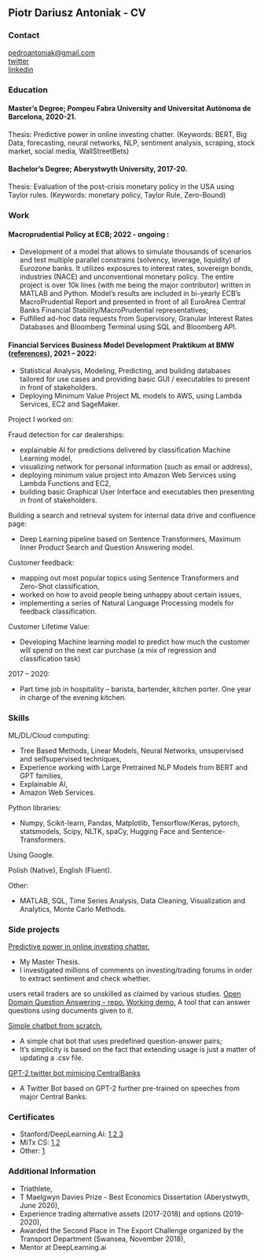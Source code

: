 ## Piotr Dariusz Antoniak - CV

### Contact

pedroantoniak@gmail.com <br/>
[twitter](https://twitter.com/pedroantoniak) <br>
[linkedin](https://www.linkedin.com/in/piotr-antoniak-a3b4741a9/)

### Education
#### Master’s Degree; Pompeu Fabra University and Universitat Autònoma de Barcelona, 2020-21.

Thesis: Predictive power in online investing chatter. 
(Keywords: BERT, Big Data, forecasting, neural networks, NLP, sentiment analysis, scraping, stock market, social media, WallStreetBets)

#### Bachelor’s Degree; Aberystwyth University, 2017-20.

Thesis: Evaluation of the post-crisis monetary policy in the USA using Taylor rules. 
(Keywords: monetary policy, Taylor Rule, Zero-Bound)
### Work

#### Macroprudential Policy at ECB;  2022 - ongoing :
- Development of a model that allows to simulate thousands of scenarios and test multiple parallel constrains
(solvency, leverage, liquidity) of Eurozone banks. It utilizes exposures to interest rates, sovereign bonds, industries
(NACE) and unconventional monetary policy. The entire project is over 10k lines (with me being the major
contributor) written in MATLAB and Python. Model’s results are included in bi-yearly ECB’s MacroPrudential
Report and presented in front of all EuroArea Central Banks Financial Stability/MacroPrudential representatives;
- Fulfilled ad-hoc data requests from Supervisory, Granular Interest Rates Databases and Bloomberg Terminal using
SQL and Bloomberg API.


#### Financial Services Business Model Development Praktikum at BMW ([references](https://github.com/PiotrAntoniak/piotrcv/blob/gh-pages/BMW_references.pdf)), 2021 –  2022:

-	Statistical Analysis, Modeling, Predicting, and building databases tailored for use cases and providing basic GUI / executables to present in front of stakeholders. 
-	Deploying Minimum Value Project ML models to AWS, using Lambda Services, EC2 and SageMaker.

Project I worked on:

Fraud detection for car dealerships: 
-	explainable AI for predictions delivered by classification Machine Learning model, 
-	visualizing network for personal information (such as email or address),
-	deploying minimum value project into Amazon Web Services using Lambda Functions and EC2,
-	building basic Graphical User Interface and executables then presenting in front of stakeholders.


Building a search and retrieval system for internal data drive and confluence page:
-	Deep Learning pipeline based on Sentence Transformers, Maximum Inner Product Search and Question Answering model.

Customer feedback: 
-	mapping out most popular topics using Sentence Transformers and Zero-Shot classification,
-	worked on how to avoid people being unhappy about certain issues, 
-	implementing a series of Natural Language Processing models for feedback classification.

Customer Lifetime Value:
-	Developing Machine learning model to predict how much the customer will spend on the next car purchase (a mix of regression and classification task)



2017 –  2020:
-	Part time job in hospitality – barista, bartender, kitchen porter. One year in charge of the evening kitchen.

### Skills

ML/DL/Cloud computing:
-	Tree Based Methods, Linear Models, Neural Networks, unsupervised and selfsupervised techniques,
-	Experience working with Large Pretrained NLP Models from BERT and GPT families,
-	Explainable AI,
-	Amazon Web Services.

Python libraries: 
-	Numpy, Scikit-learn, Pandas, Matplotlib, Tensorflow/Keras, pytorch, statsmodels, Scipy, NLTK, spaCy, Hugging Face and Sentence-Transformers.

Using Google.

Polish (Native), English (Fluent).

Other:
-	MATLAB, SQL, Time Series Analysis, Data Cleaning, Visualization and Analytics, Monte Carlo Methods.


### Side projects
[Predictive power in online investing chatter.](https://github.com/PiotrAntoniak/M_T/blob/main/PiotrAntoniak_MT_070621.pdf)
- My Master Thesis.
- I investigated millions of comments on investing/trading forums in order to extract sentiment and check whether.

users retail traders are so unskilled as claimed by various studies.
[Open Domain Question Answering – repo.](https://github.com/PiotrAntoniak/QuestionAnswering) [Working demo.](https://huggingface.co/spaces/ThePixOne/open_domain_qa)
A tool that can answer questions using documents given to it.

[Simple chatbot from scratch.](https://github.com/PiotrAntoniak/simple_chatbot)
- A simple chat bot that uses predefined question-answer pairs;
- It’s simplicity is based on the fact that extending usage is just a matter of updating a .csv file.

[GPT-2 twitter bot mimicing CentralBanks](https://twitter.com/YourAverageCB)
- A Twitter Bot based on GPT-2 further pre-trained on speeches from major Central Banks.


### Certificates 
- Stanford/DeepLearning.Ai: [1](https://www.coursera.org/account/accomplishments/verify/TUMZBPKPXWJR),[2](https://coursera.org/share/5885cbc461cb32adccc8f9ca2bfc501d),[3](https://coursera.org/share/ef2e4b0807353cc118729b1952a9f2d7)
- MITx CS: [1](https://courses.edx.org/certificates/8e8b7ef040ec4408ad014947a92c3739),[2](https://courses.edx.org/certificates/0ae3febe0079442e973ca4b34d303592)
- Other: [1](https://www.coursera.org/account/accomplishments/verify/CH8CYH52RU62)

### Additional Information
- Triathlete, 
-	T Maelgwyn Davies Prize - Best Economics Dissertation (Aberystwyth, June 2020),
-	Experience trading alternative assets (2017-2018) and options (2019-2020),
-	Awarded the Second Place in The Export Challenge organized by the Transport Department (Swansea, November 2018),
-	Mentor at DeepLearning.ai
